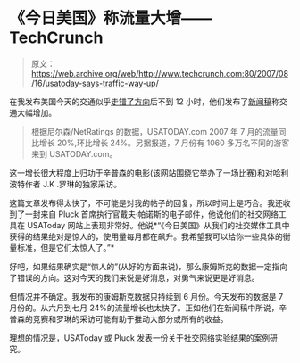# 《今日美国》称流量大增——TechCrunch

> 原文：<https://web.archive.org/web/http://www.techcrunch.com:80/2007/08/16/usatoday-says-traffic-way-up/>

 [](https://web.archive.org/web/20220818232748/http://www.usatoday.com/) 在我发布美国今天的交通似乎[走错了方向](https://web.archive.org/web/20220818232748/http://www.beta.techcrunch.com/2007/08/16/usatoday-relaunch-as-social-network-may-not-be-paying-off/)后不到 12 小时，他们发布了[新闻稿](https://web.archive.org/web/20220818232748/http://biz.yahoo.com/prnews/070816/dcth062.html?.v=1)称交通大幅增加。

> 根据尼尔森/NetRatings 的数据，USATODAY.com 2007 年 7 月的流量同比增长 20%,环比增长 24%。另据报道，7 月份有 1060 多万名不同的游客来到 USATODAY.com。

这一增长很大程度上归功于辛普森的电影(该网站围绕它举办了一场比赛)和对哈利波特作者 J.K .罗琳的独家采访。

这篇文章发布得太快了，不可能是对我的帖子的回复，所以时间上是巧合。我还收到了一封来自 Pluck 首席执行官戴夫·帕诺斯的电子邮件，他说他们的社交网络工具在 USAToday 网站上表现非常好。他说*“《今日美国》从我们的社交媒体工具中获得的结果绝对是惊人的，使用量每月都在飙升。我希望我可以给你一些具体的衡量标准，但是它们太惊人了。”*

好吧，如果结果确实是“惊人的”(从好的方面来说)，那么康姆斯克的数据一定指向了错误的方向。这对今天的我们来说是好消息，对勇气来说更是好消息。

但情况并不确定。我发布的康姆斯克数据只持续到 6 月份。今天发布的数据是 7 月份的。从六月到七月 24%的流量增长也太快了。正如他们在新闻稿中所说，辛普森的竞赛和罗琳的采访可能有助于推动大部分或所有的收益。

理想的情况是，USAToday 或 Pluck 发表一份关于社交网络实验结果的案例研究。